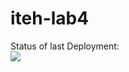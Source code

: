 # iteh-lab4
Status of last Deployment: <br>
<img src="https://github.com/kartew/iteh-lab4/workflows/CI-CD-Pipeline-to-AWS-ElasticBeastalk/badge.svg" alt="  ">
<br>

